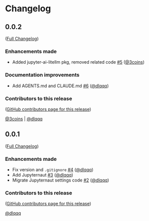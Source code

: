 # Changelog

<!-- <START NEW CHANGELOG ENTRY> -->

## 0.0.2

([Full Changelog](https://github.com/jupyter-ai-contrib/jupyter-ai-jupyternaut/compare/v0.0.1...e7f4196e533812ce42fbbdd3ed9cf8fd52248a0c))

### Enhancements made

- Added jupyter-ai-litellm pkg, removed related code [#5](https://github.com/jupyter-ai-contrib/jupyter-ai-jupyternaut/pull/5) ([@3coins](https://github.com/3coins))

### Documentation improvements

- Add AGENTS.md and CLAUDE.md [#6](https://github.com/jupyter-ai-contrib/jupyter-ai-jupyternaut/pull/6) ([@dlqqq](https://github.com/dlqqq))

### Contributors to this release

([GitHub contributors page for this release](https://github.com/jupyter-ai-contrib/jupyter-ai-jupyternaut/graphs/contributors?from=2025-10-06&to=2025-10-14&type=c))

[@3coins](https://github.com/search?q=repo%3Ajupyter-ai-contrib%2Fjupyter-ai-jupyternaut+involves%3A3coins+updated%3A2025-10-06..2025-10-14&type=Issues) | [@dlqqq](https://github.com/search?q=repo%3Ajupyter-ai-contrib%2Fjupyter-ai-jupyternaut+involves%3Adlqqq+updated%3A2025-10-06..2025-10-14&type=Issues)

<!-- <END NEW CHANGELOG ENTRY> -->

## 0.0.1

([Full Changelog](https://github.com/jupyter-ai-contrib/jupyter-ai-jupyternaut/compare/52281e89f5ed403640a58e069dd7c6f4faa66f79...d15c2c2d2087e3385501d58353a86208d58b51bf))

### Enhancements made

- Fix version and `.gitignore` [#4](https://github.com/jupyter-ai-contrib/jupyter-ai-jupyternaut/pull/4) ([@dlqqq](https://github.com/dlqqq))
- Add Jupyternaut [#3](https://github.com/jupyter-ai-contrib/jupyter-ai-jupyternaut/pull/3) ([@dlqqq](https://github.com/dlqqq))
- Migrate Jupyternaut settings code [#2](https://github.com/jupyter-ai-contrib/jupyter-ai-jupyternaut/pull/2) ([@dlqqq](https://github.com/dlqqq))

### Contributors to this release

([GitHub contributors page for this release](https://github.com/jupyter-ai-contrib/jupyter-ai-jupyternaut/graphs/contributors?from=2025-09-30&to=2025-10-06&type=c))

[@dlqqq](https://github.com/search?q=repo%3Ajupyter-ai-contrib%2Fjupyter-ai-jupyternaut+involves%3Adlqqq+updated%3A2025-09-30..2025-10-06&type=Issues)

